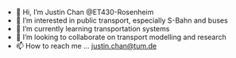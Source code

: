 - 👋 Hi, I’m Justin Chan @ET430-Rosenheim
- 👀 I’m interested in public transport, especially S-Bahn and buses
- 🌱 I’m currently learning transportation systems
- 💞️ I’m looking to collaborate on transport modelling and research
- 📫 How to reach me ...
justin.chan@tum.de

<!---
ET430-Rosenheim/ET430-Rosenheim is a ✨ special ✨ repository because its `README.md` (this file) appears on your GitHub profile.
You can click the Preview link to take a look at your changes.
--->

